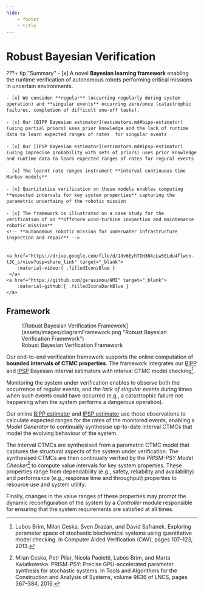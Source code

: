 ```yaml
---
hide:
    - footer
    - title
---
```

# Robust Bayesian Verification 



???+ tip "Summary"
    - [x] A novel **Bayesian learning framework** enabling the runtime verification of autonomous robots performing critical missions in uncertain environments.

    - [x] We consider **regular** (occurring regularly during system operation) and **singular events** occurring zero/once (catastrophic failures, completion of difficult one-off tasks).

    - [x] Our [BIPP Bayesian estimator](estimators.md#bipp-estimator) (using partial priors) uses prior knowledge and the lack of runtime data to learn expected ranges of rates  for singular events

    - [x] Our [IPSP Bayesian estimator](estimators.md#ipsp-estimator) (using imprecise probability with sets of priors) uses prior knowledge and runtime data to learn expected ranges of rates for regural events

    - [x] The learnt rate ranges instrument **interval continuous-time Markov models** 
    
    - [x] Quantitative verification on these models enables computing **expected intervals for key system properties** capturing the parametric uncertainy of the robotic mission

    - [x] The framework is illustrated on a case study for the verification of an **offshore wind-turbine inspection and maintenance robotic mission**
    <!-- **autonomous robotic mission for underwater infrastructure inspection and repair** -->


    <a href="https://drive.google.com/file/d/1dv6EyhTIH36kcLw5ELdu4flwcn-tJC_s/view?usp=share_link" target="_blank">
        :material-video:{ .filledIconsBlue }
     </a>
    <a href="https://github.com/gerasimou/NMI" target="_blank">
        :material-github:{ .filledIconsDarkBlue }
    </a>

<!-- [[Subscribe to our newsletter](#){ .md-button }]() -->

<!-- - [x] You can find a :material-video:{ .filledIconsBlue } showing our work is available -->
<!-- [here](assets/video/nmiVideo.mp4):material-video:{ .filled }  -->

    


<!-- - [x]  Prior knowledge and runtime observations are used to learn expected ranges of rates values for regural and singural events -->
<!-- - catastrophic failures, completion of difficult one-off tasks) -->

<!-- [ ] For **regular events**, we developed a Bayesian inference using imprecise probability with sets of priors (IPSP) estimator -->
<!-- - [ ] For **singular events**, we developed a Bayesian inference using partial priors (BIPP) estimator -->

<!-- [Send :fontawesome-solid-paper-plane:][Demo]{ .md-button } -->




## Framework

<figure markdown>
  ![Robust Bayesian Verification Framework](assets/images/diagramFramework.png "Robust Bayesian Verification Framework")
  <figcaption>Robust Bayesian Verification Framework</figcaption>
</figure>


Our end-to-end verification framework supports the online computation of **bounded intervals of CTMC properties**. 
The framework integrates our [BIPP](estimators.md#bipp-estimator) and [IPSP](estimators.md#ipsp-estimator) Bayesian interval estimators with interval CTMC model checking[^1].

Monitoring the system under verification enables to observe both the occurrence of regular events, and *the lack of singular events* during times when such events could have occurred (e.g., a catastrophic failure not happening when the system performs a dangerous operation). 

Our online [BIPP estimator](estimators.md#bipp-estimator) and [IPSP estimator](estimators.md#ipsp-estimator) use these observations to calculate expected ranges for the rates of the monitored events, enabling a _Model Generator_ to continually synthesise up-to-date interval CTMCs that model the evolving behaviour of the system. 

The interval CTMCs are synthesised from a parametric CTMC model that captures the structural aspects of the system under verification. The synthesised CTMCs are then continually verified by the _PRISM-PSY Model Checker_[^2] to compute value intervals for key system properties. These properties range from dependability (e.g., safety, reliability and availability) and performance (e.g., response time and throughput) properties to resource use and system utility. 

Finally, changes in the value ranges of these properties may prompt the dynamic reconfiguration of the system by a _Controller_ module responsible for ensuring that the system requirements are satisfied at all times. 



[^1]: Lubos Brim, Milan Ceska, Sven Drazan, and David Safranek. Exploring parameter space of stochastic  biochemical systems using quantitative model checking. In Computer Aided Verification (CAV), pages 107–123, 2013.
[^2]: Milan Ceska, Petr Pilar, Nicola Paoletti, Lubos Brim, and Marta Kwiatkowska. PRISM-PSY: Precise GPU-accelerated parameter synthesis for stochastic systems. In Tools and Algorithms for the Construction and Analysis of Systems, volume 9636 of LNCS, pages 367–384, 2016.